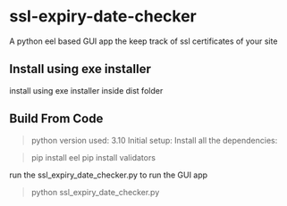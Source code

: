 # ssl-expiry-date-checker
A python eel based GUI app the keep track of ssl certificates of your site

## Install using exe installer
install using exe installer inside dist folder

## Build From Code
>python version used: 3.10
Initial setup:
Install all the dependencies:

 > pip install eel
 > pip install validators
 
 run the ssl_expiry_date_checker.py to run the GUI app
 >python ssl_expiry_date_checker.py
 
